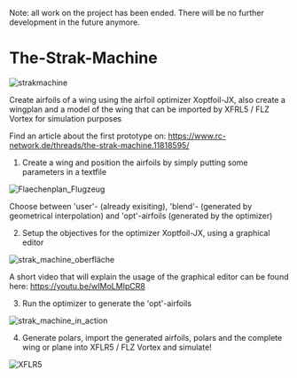 Note: all work on the project has been ended. 
There will be no further development in the future anymore. 

# The-Strak-Machine
![strakmachine](https://user-images.githubusercontent.com/60029799/179913438-ba2bf8c3-86df-4d29-be9b-aeb2b0610291.png)

Create airfoils of a wing using the airfoil optimizer Xoptfoil-JX, also create a wingplan and a model of the wing that can be imported by XFRL5 / FLZ Vortex for simulation purposes

Find an article about the first prototype on:
https://www.rc-network.de/threads/the-strak-machine.11818595/

1. Create a wing and position the airfoils by simply putting some parameters in a textfile

![Flaechenplan_Flugzeug](https://user-images.githubusercontent.com/60029799/180145786-1cf02b6a-3f07-4054-bdd2-abbdeb6bb6be.png)

Choose between 'user'- (already exisiting), 'blend'- (generated by geometrical interpolation) and 'opt'-airfoils (generated by the optimizer)


2. Setup the objectives for the optimizer Xoptfoil-JX, using a graphical editor

![strak_machine_oberfläche](https://user-images.githubusercontent.com/60029799/180147263-402de4a0-1c00-4db0-aeea-ebca702c23ea.png)

A short video that will explain the usage of the graphical editor can be found here:
https://youtu.be/wIMoLMIpCR8


3. Run the optimizer to generate the 'opt'-airfoils

![strak_machine_in_action](https://user-images.githubusercontent.com/60029799/180147573-385c3e1b-773a-469c-a2d1-91e443ffe3e5.PNG)


4. Generate polars, import the generated airfoils, polars and the complete wing or plane into XFLR5 /  FLZ Vortex and simulate!

![XFLR5](https://user-images.githubusercontent.com/60029799/180147922-6c2eefbc-c947-4aa1-9e20-87a5da9d852f.png)
